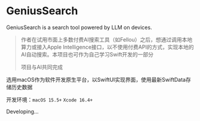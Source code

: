 # GeniusSearch
GeniusSearch is a search tool powered by LLM on devices. 

> 作者在试用市面上多数付费AI搜索工具（如Fellou）之后，想通过调用本地算力或接入Apple Intelligence接口，以不使用付费API的方式，实现本地的AI自动搜索。本项目也可作为自己学习Swift开发的一部分
>
> 项目与AI共同完成

选用macOS作为软件开发原生平台，以SwiftUI实现界面，使用最新SwiftData存储历史数据

开发环境：`macOS 15.5+`  `Xcode 16.4+`

Developing...
